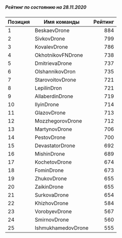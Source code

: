 ##### Рейтинг по состоянию на 28.11.2020

Позиция|Имя команды|Рейтинг
---|---|---:
1|BeskaevDrone|884
2|SivkovDrone|799
3|KovalevDrone|786
4|OkhotnikovFNDrone|738
5|DmitrievaDrone|737
6|OlshannikovDron|735
7|StarovoitovDrone|721
8|LepilinDron|721
9|AllaberdinDrone|719
10|IlyinDrone|714
11|GlazovDrone|713
12|MozzhegorovDrone|712
13|MartynovDrone|706
14|PestovDrone|700
15|DevastatorDrone|692
16|MishinDrone|689
17|KochetovDrone|674
18|FominDrone|673
19|ZhukovDrone|655
20|ZaikinDrone|655
21|SurkovaDrone|654
22|KhizhovDrone|584
23|VorobyevDrone|567
24|SmirnovDrone|560
25|IshmukhamedovDrone|555
